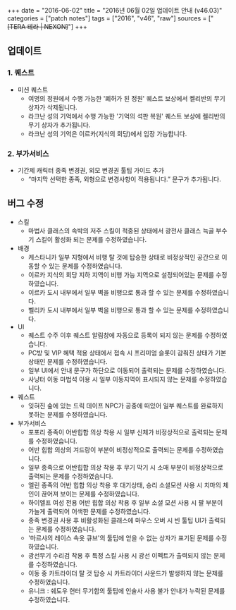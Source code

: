 +++
date = "2016-06-02"
title = "2016년 06월 02일 업데이트 안내 (v46.03)"
categories = ["patch notes"]
tags = ["2016", "v46", "raw"]
sources = ["~~[TERA 테라 | NEXON]~~"]
+++

## 업데이트

### **1.** 퀘스트
- 미션 퀘스트
  - 여명의 정원에서 수행 가능한 '폐허가 된 정원' 퀘스트 보상에서 켈리반의 무기 상자가 삭제됩니다.
  - 라크난 성의 기억에서 수행 가능한 '기억의 석판 복원' 퀘스트 보상에 켈리반의 무기 상자가 추가됩니다.
  - 라크난 성의 기억은 이르카(지식의 회당)에서 입장 가능합니다.

### **2.** 부가서비스
- 기간제 캐릭터 종족 변경권, 외모 변경권 툴팁 가이드 추가
  - “마지막 선택한 종족, 외형으로 변경사항이 적용됩니다.” 문구가 추가됩니다.

## 버그 수정

- 스킬
  - 마법사 클래스의 속박의 저주 스킬이 적중된 상태에서 광전사 클래스 늑골 부수기 스킬이 활성화 되는 문제를 수정하였습니다.
- 배경
  - 케스타니카 일부 지형에서 비행 탈 것에 탑승한 상태로 비정상적인 공간으로 이동할 수 있는 문제를 수정하였습니다.
  - 이르카 지식의 회당 지하 지역이 비행 가능 지역으로 설정되어있는 문제를 수정하였습니다.
  - 이르카 도시 내부에서 일부 벽을 비행으로 통과 할 수 있는 문제를 수정하였습니다.
  - 벨리카 도시 내부에서 일부 벽을 비행으로 통과 할 수 있는 문제를 수정하였습니다.
- UI
  - 퀘스트 수주 이후 퀘스트 알림창에 자동으로 등록이 되지 않는 문제를 수정하였습니다.
  - PC방 및 VIP 혜택 적용 상태에서 접속 시 프리미엄 슬롯이 감춰진 상태가 기본 상태인 문제를 수정하였습니다.
  - 일부 UI에서 안내 문구가 하단으로 이동되어 출력되는 문제를 수정하였습니다.
  - 사냥터 이동 마법석 이용 시 일부 이동지역이 표시되지 않는 문제를 수정하였습니다.
- 퀘스트
  - 잊혀진 숲에 있는 드릭 데이프 NPC가 공중에 떠있어 일부 퀘스트를 완료하지 못하는 문제를 수정하였습니다.
- 부가서비스
  - 포포리 종족이 어반힙합 의상 착용 시 일부 신체가 비정상적으로 출력되는 문제를 수정하였습니다.
  - 어반 힙합 의상의 겨드랑이 부분이 비정상적으로 출력되는 문제를 수정하였습니다.
  - 일부 종족으로 어반힙합 의상 착용 후 무기 막기 시 소매 부분이 비정상적으로 출력되는 문제를 수정하였습니다.
  - 엘린 종족의 어반 힙합 의상 착용 후 대기상태, 승리 소셜모션 사용 시 치마의 체인이 끊어져 보이는 문제를 수정하였습니다.
  - 하이엘프 여성 전용 어반 힙합 의상 착용 후 일부 소셜 모션 사용 시 팔 부분이 가늘게 출력되어 어색한 문제를 수정하였습니다.
  - 종족 변경권 사용 후 비활성화된 클래스에 마우스 오버 시 빈 툴팁 UI가 출력되는 문제를 수정하였습니다.
  - '마르샤의 레이스 속옷 큐브'의 툴팁에 얻을 수 없는 상자가 표기된 문제를 수정하였습니다.
  - 광선무기 수리검 착용 후 특정 스킬 사용 시 광선 이펙트가 출력되지 않는 문제를 수정하였습니다.
  - 이동 중 카트라이더 탈 것 탑승 시 카트라이더 사운드가 발생하지 않는 문제를 수정하였습니다.
  - 유니크 : 쉐도우 헌터 무기함의 툴팁에 인술사 사용 불가 안내가 누락된 문제를 수정하였습니다.
